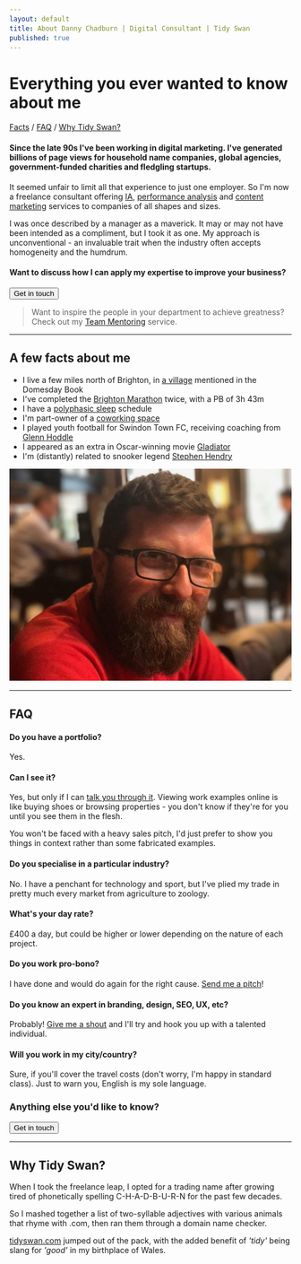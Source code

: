 ```yaml
---
layout: default
title: About Danny Chadburn | Digital Consultant | Tidy Swan
published: true
---
```


# Everything you ever wanted to know about me

<a href="#facts">Facts</a> / <a href="#faq">FAQ</a> / <a href="#why">Why Tidy Swan?</a>

#### Since the late 90s I've been working in digital marketing. I've generated billions of page views for household name companies, global agencies, government-funded charities and fledgling startups.

It seemed unfair to limit all that experience to just one employer. So I'm now a freelance consultant offering [IA](/content-information-architecture), [performance analysis](/content-campaign-analytics) and [content marketing](/creative-content-marketing) services to companies of all shapes and sizes.

I was once described by a manager as a maverick. It may or may not have been intended as a compliment, but I took it as one. My approach is unconventional - an invaluable trait when the industry often accepts homogeneity and the humdrum.

#### Want to discuss how I can apply my expertise to improve your business?

<a href="/contact"><button class="button">Get in touch</button></a>

> Want to inspire the people in your department to achieve greatness? Check out my [Team Mentoring](/consultancy/content-team-mentoring/) service.

<a name="facts"></a>

---

## A few facts about me

- I live a few miles north of Brighton, in [a village](https://www.wikiwand.com/en/Hurstpierpoint) mentioned in the Domesday Book
- I've completed the [Brighton Marathon](https://www.wikiwand.com/en/Brighton_Marathon) twice, with a PB of 3h 43m
- I have a [polyphasic sleep](https://patient.info/news-and-features/what-is-biphasic-or-polyphasic-sleep-and-is-it-good-for-you) schedule
- I'm part-owner of a [coworking space](https://www.deskvillage.com)
- I played youth football for Swindon Town FC, receiving coaching from [Glenn Hoddle](https://www.wikiwand.com/en/Glenn_Hoddle)
- I appeared as an extra in Oscar-winning movie [Gladiator](https://www.wikiwand.com/en/Gladiator_(2000_film))
- I'm (distantly) related to snooker legend [Stephen Hendry](https://www.wikiwand.com/en/Stephen_Hendry)

![Danny Chadburn](/assets/img/danny.png)

<a name="faq"></a>

---

## FAQ

#### Do you have a portfolio?
Yes.

#### Can I see it?
Yes, but only if I can [talk you through it](/contact). Viewing work examples online is like buying shoes or browsing properties - you don't know if they're for you until you see them in the flesh.

You won't be faced with a heavy sales pitch, I'd just prefer to show you things in context rather than some fabricated examples.

#### Do you specialise in a particular industry?
No. I have a penchant for technology and sport, but I've plied my trade in pretty much every market from agriculture to zoology.

#### What's your day rate?
£400 a day, but could be higher or lower depending on the nature of each project.

#### Do you work pro-bono?
I have done and would do again for the right cause. [Send me a pitch](/contact)!

#### Do you know an expert in branding, design, SEO, UX, etc?
Probably! [Give me a shout](/contact) and I'll try and hook you up with a talented individual.

#### Will you work in my city/country?
Sure, if you'll cover the travel costs (don't worry, I'm happy in standard class). Just to warn you, English is my sole language.

### Anything else you'd like to know?

<a href="/contact"><button class="button">Get in touch</button></a>

<a name="why"></a>

---

## Why Tidy Swan?

When I took the freelance leap, I opted for a trading name after growing tired of phonetically spelling C-H-A-D-B-U-R-N for the past few decades.

So I mashed together a list of two-syllable adjectives with various animals that rhyme with .com, then ran them through a domain name checker.

[tidyswan.com](/index) jumped out of the pack, with the added benefit of _'tidy'_ being slang for _'good'_ in my birthplace of Wales.
